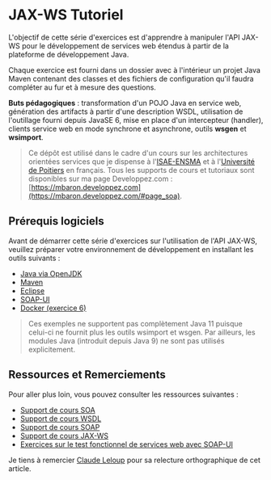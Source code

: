 # JAX-WS Tutoriel

L'objectif de cette série d'exercices est d'apprendre à manipuler l'API JAX-WS pour le développement de services web étendus à partir de la plateforme de développement Java.

Chaque exercice est fourni dans un dossier avec à l'intérieur un projet Java Maven contenant des classes et des fichiers de configuration qu'il faudra compléter au fur et à mesure des questions.

**Buts pédagogiques** : transformation d'un POJO Java en service web, génération des artifacts à partir d'une description WSDL, utilisation de l'outillage fourni depuis JavaSE 6, mise en place d'un intercepteur (handler), clients service web en mode synchrone et asynchrone, outils **wsgen** et **wsimport**.

> Ce dépôt est utilisé dans le cadre d'un cours sur les architectures orientées services que je dispense à l'[ISAE-ENSMA](https://www.ensma.fr) et à l'[Université de Poitiers](http://www.univ-poitiers.fr/) en français. Tous les supports de cours et tutoriaux sont disponibles sur ma page Developpez.com : [https://mbaron.developpez.com](https://mbaron.developpez.com/#page_soa).

## Prérequis logiciels

Avant de démarrer cette série d'exercices sur l'utilisation de l'API JAX-WS, veuillez préparer votre environnement de développement en installant les outils suivants :

* [Java via OpenJDK](http://jdk.java.net/ "Java 8 à 10")
* [Maven](https://maven.apache.org/ "Maven")
* [Eclipse](https://www.eclipse.org/ "Eclipse")
* [SOAP-UI](http://www.soapui.org/ "SOAP-UI")
* [Docker (exercice 6)](https://www.docker.com/ "Docker")

> Ces exemples ne supportent pas complètement Java 11 puisque celui-ci ne fournit plus les outils wsimport et wsgen. Par ailleurs, les modules Java (introduit depuis Java 9) ne sont pas utilisés explicitement.

## Ressources et Remerciements

Pour aller plus loin, vous pouvez consulter les ressources suivantes :

* [Support de cours SOA](http://mbaron.developpez.com/soa/intro/ "Support de cours SOA")
* [Support de cours WSDL](http://mbaron.developpez.com/soa/wsdl "Support de cours WSDL")
* [Support de cours SOAP](http://mbaron.developpez.com/soa/soap "Support de cours SOAP")
* [Support de cours JAX-WS](http://mbaron.developpez.com/soa/jaxws "Support de cours JAX-WS")
* [Exercices sur le test fonctionnel de services web avec SOAP-UI](http://mbaron.developpez.com/tutoriels/soa/soapui-tests-fonctionnels-services-web "Exercices sur le test fonctionnel de services web avec SOAP-UI")

Je tiens à remercier [Claude Leloup](http://www.developpez.net/forums/u124512/claudeleloup/) pour sa relecture orthographique de cet article.